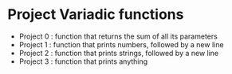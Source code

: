 # Project Variadic functions

* Project 0 : function that returns the sum of all its parameters
* Project 1 : function that prints numbers, followed by a new line
* Project 2 : function that prints strings, followed by a new line
* Project 3 : function that prints anything
